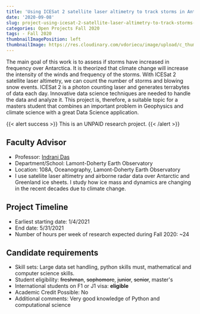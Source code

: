 ```yaml
---
title: 'Using ICESat 2 satellite laser altimetry to track storms in Antarctica'
date: '2020-09-08'
slug: project-using-icesat-2-satellite-laser-altimetry-to-track-storms-in-antarctica
categories: Open Projects Fall 2020
tags: - Fall 2020
thumbnailImagePosition: left
thumbnailImage: https://res.cloudinary.com/vdoriecu/image/upload/c_thumb,w_200,g_face/v1579110178/construction_c6dqbd.png
---
```

The main goal of this work is to assess if storms have increased in frequency over Antarctica. It is theorized that climate change will increase the intensity of the winds and frequency of the storms. With ICESat 2 satellite laser altimetry, we can count the number of storms and blowing snow events. ICESat 2 is a photon counting laser and generates terrabytes of data each day. Innovative data science techniques are needed to handle the data and analyze it. This project is, therefore, a suitable topic for a masters student that combines an important problem in Geophysics and climate science with a great Data Science application. 

<!--more-->

{{< alert success >}}
This is an UNPAID research project.
{{< /alert >}}

## Faculty Advisor
+ Professor: [Indrani Das](https://www.ldeo.columbia.edu/)
+ Department/School: Lamont-Doherty Earth Observatory
+ Location: 108A, Oceanography, Lamont-Doherty Earth Observatory
+ I use sateliite laser altimetry and airborne radar data over Antarctic and Greenland ice sheets. I study how ice mass and dynamics are changing in the recent decades due to climate change.

## Project Timeline
+ Earliest starting date: 1/4/2021
+ End date: 5/31/2021
+ Number of hours per week of research expected during Fall 2020: ~24

## Candidate requirements
+ Skill sets: Large data set handling, python skills must, mathematical and computer science skills. 
+ Student eligibility: ~~freshman~~, ~~sophomore~~, ~~junior~~, ~~senior~~, master's
+ International students on F1 or J1 visa: **eligible**
+ Academic Credit Possible: No
+ Additional comments: Very good knowledge of Python and computational science


